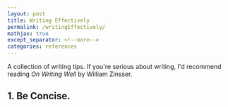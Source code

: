 ```yaml
---
layout: post
title: Writing Effectively
permalink: /writingEffectively/
mathjax: true
except_separator: <!--more-->
categories: references
---
```


A collection of writing tips. If you're serious about writing, I'd recommend reading *On Writing Well* by William Zinsser. 

<!--more-->

## 1. Be Concise.
